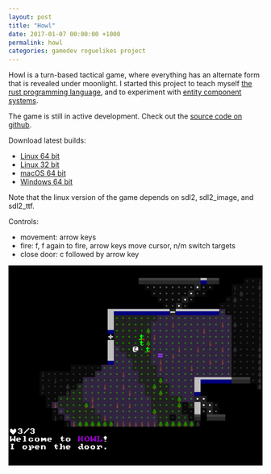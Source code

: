 ```yaml
---
layout: post
title: "Howl"
date: 2017-01-07 00:00:00 +1000
permalink: howl
categories: gamedev roguelikes project
---
```


Howl is a turn-based tactical game, where everything has an alternate form that
is revealed under moonlight. I started this project to teach myself [the rust
programming language](https://www.rust-lang.org), and to experiment with
[entity component systems](https://wikipedia.org/wiki/Entity-component-system).

The game is still in active development.
Check out the [source code on github](https://github.com/stevebob/howl).

Download latest builds:
- [Linux 64 bit](https://files.gridbugs.org/howl-linux-x86_64-master.zip)
- [Linux 32 bit](https://files.gridbugs.org/howl-linux-i686-master.zip)
- [macOS 64 bit](https://files.gridbugs.org/howl-macos-x86_64-master.dmg)
- [Windows 64 bit](https://files.gridbugs.org/howl-windows-x86_64-master.zip)

Note that the linux version of the game depends on sdl2, sdl2\_image, and sdl2\_ttf.

Controls:
- movement: arrow keys
- fire: f, f again to fire, arrow keys move cursor, n/m switch targets
- close door: c followed by arrow key

![screenshot](/images/howl/screenshot.png)
